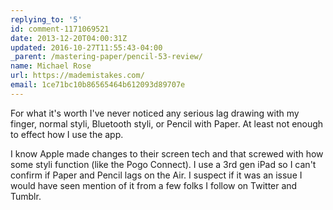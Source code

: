 ```yaml
---
replying_to: '5'
id: comment-1171069521
date: 2013-12-20T04:00:31Z
updated: 2016-10-27T11:55:43-04:00
_parent: /mastering-paper/pencil-53-review/
name: Michael Rose
url: https://mademistakes.com/
email: 1ce71bc10b86565464b612093d89707e
---
```


For what it's worth I've never noticed any serious lag drawing with my
finger, normal styli, Bluetooth styli, or Pencil with Paper. At least not enough
to effect how I use the app.

I know Apple made changes to their screen tech
and that screwed with how some styli function (like the Pogo Connect). I use a 3rd
gen iPad so I can't confirm if Paper and Pencil lags on the Air. I suspect
if it was an issue I would have seen mention of it from a few folks I follow on
Twitter and Tumblr.
